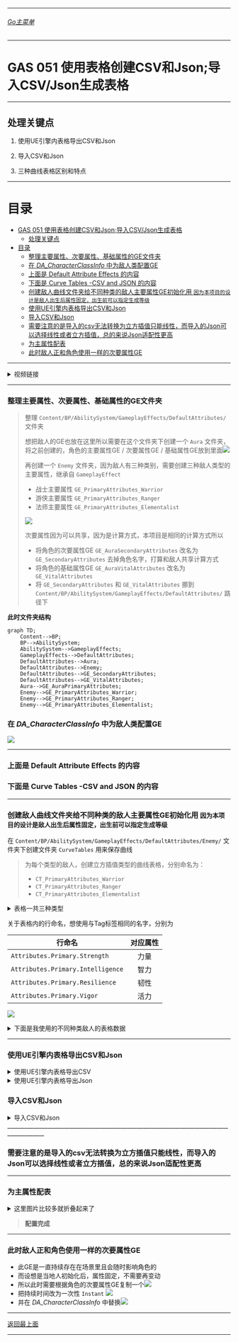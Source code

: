 ___________________________________________________________________________________________
###### [Go主菜单](../MainMenu.md)
___________________________________________________________________________________________

# GAS 051 使用表格创建CSV和Json;导入CSV/Json生成表格

___________________________________________________________________________________________

## 处理关键点

1. 使用UE引擎内表格导出CSV和Json

2. 导入CSV和Json

3. 三种曲线表格区别和特点


___________________________________________________________________________________________

# 目录


- [GAS 051 使用表格创建CSV和Json;导入CSV/Json生成表格](#gas-051-使用表格创建csv和json导入csvjson生成表格)
  - [处理关键点](#处理关键点)
- [目录](#目录)
    - [整理主要属性、次要属性、基础属性的GE文件夹](#整理主要属性次要属性基础属性的ge文件夹)
    - [在 *DA\_CharacterClassInfo* 中为敌人类配置GE](#在-da_characterclassinfo-中为敌人类配置ge)
    - [上面是 Default Attribute Effects 的内容](#上面是-default-attribute-effects-的内容)
    - [下面是 Curve Tables -CSV and JSON 的内容](#下面是-curve-tables--csv-and-json-的内容)
    - [创建敌人曲线文件夹给不同种类的敌人主要属性GE初始化用 `因为本项目的设计是敌人出生后属性固定，出生前可以指定生成等级`](#创建敌人曲线文件夹给不同种类的敌人主要属性ge初始化用-因为本项目的设计是敌人出生后属性固定出生前可以指定生成等级)
    - [使用UE引擎内表格导出CSV和Json](#使用ue引擎内表格导出csv和json)
    - [导入CSV和Json](#导入csv和json)
    - [需要注意的是导入的csv无法转换为立方插值只能线性，而导入的Json可以选择线性或者立方插值，总的来说Json适配性更高](#需要注意的是导入的csv无法转换为立方插值只能线性而导入的json可以选择线性或者立方插值总的来说json适配性更高)
    - [为主属性配表](#为主属性配表)
    - [此时敌人正和角色使用一样的次要属性GE](#此时敌人正和角色使用一样的次要属性ge)



___________________________________________________________________________________________

<details>
<summary>视频链接</summary>
[Default Attribute Effects](https://www.bilibili.com/video/BV1JD421E7yC?p=127&vd_source=9e1e64122d802b4f7ab37bd325a89e6c)
[Curve Tables -CSV and JSON](https://www.bilibili.com/video/BV1JD421E7yC?p=128&vd_source=9e1e64122d802b4f7ab37bd325a89e6c)


</details>

___________________________________________________________________________________________

### 整理主要属性、次要属性、基础属性的GE文件夹

> 整理 `Content/BP/AbilitySystem/GameplayEffects/DefaultAttributes/` 文件夹
>
> 想把敌人的GE也放在这里所以需要在这个文件夹下创建一个 `Aura` 文件夹，将之前创建的，角色的主要属性GE / 次要属性GE / 基础属性GE放到里面![](.Image/GAS_051/1.png)
>
> 再创建一个 `Enemy` 文件夹，因为敌人有三种类别，需要创建三种敌人类型的主要属性，继承自 `GameplayEffect` 
>
> - 战士主要属性 `GE_PrimaryAttributes_Warrior` 
> - 游侠主要属性 `GE_PrimaryAttributes_Ranger` 
> - 法师主要属性 `GE_PrimaryAttributes_Elementalist` 
>
> ![](.Image/GAS_051/2.png)
>
> 次要属性因为可以共享，因为是计算方式，本项目是相同的计算方式所以
>
> - 将角色的次要属性GE `GE_AuraSecondaryAttributes` 改名为 `GE_SecondaryAttributes` 去掉角色名字，打算和敌人共享计算方式
> - 将角色的基础属性GE `GE_AuraVitalAttributes` 改名为 `GE_VitalAttributes` 
> - 将 `GE_SecondaryAttributes` 和 `GE_VitalAttributes` 挪到 `Content/BP/AbilitySystem/GameplayEffects/DefaultAttributes/` 路径下
>

**此时文件夹结构**

```mermaid
graph TD;
    Content-->BP;
    BP-->AbilitySystem;
    AbilitySystem-->GameplayEffects;
    GameplayEffects-->DefaultAttributes;
    DefaultAttributes-->Aura;
    DefaultAttributes-->Enemy;
    DefaultAttributes-->GE_SecondaryAttributes;
    DefaultAttributes-->GE_VitalAttributes;
    Aura-->GE_AuraPrimaryAttributes;
    Enemy-->GE_PrimaryAttributes_Warrior;
    Enemy-->GE_PrimaryAttributes_Ranger;
    Enemy-->GE_PrimaryAttributes_Elementalist;
```

### 在 *DA_CharacterClassInfo* 中为敌人类配置GE

![](.Image/GAS_051/3.png)

___________________________________________________________________________________________

### 上面是 Default Attribute Effects 的内容
### 下面是 Curve Tables -CSV and JSON 的内容

___________________________________________________________________________________________

### 创建敌人曲线文件夹给不同种类的敌人主要属性GE初始化用 `因为本项目的设计是敌人出生后属性固定，出生前可以指定生成等级` 

在 `Content/BP/AbilitySystem/GameplayEffects/DefaultAttributes/Enemy/` 文件夹下创建文件夹 `CurveTables` 用来保存曲线

> 为每个类型的敌人，创建立方插值类型的曲线表格，分别命名为：
>
> -  `CT_PrimaryAttributes_Warrior` 
> -  `CT_PrimaryAttributes_Ranger` 
> -  `CT_PrimaryAttributes_Elementalist` 

<details>
<summary>表格一共三种类型</summary>
> `右键`->`其他`->`曲线表格`
>
> | 表格类型 | 中文     | 特点                             |
> | -------- | -------- | -------------------------------- |
> | Linear   | 线性     | 点与点之间直线连接，无法插值     |
> | Constant | 常数     | -                                |
> | Cubic    | 立方插值 | 点与点之间可直线可插值，可调曲率 |
>
> ![](.Image/GAS_051/4.png)
>
> ![](.Image/GAS_051/6.png)

</details>

关于表格内的行命名，想使用与Tag标签相同的名字，分别为

| 行命名   | 对应属性 |
| -------- | :----: |
|`Attributes.Primary.Strength`|力量|
|`Attributes.Primary.Intelligence`|智力|
|`Attributes.Primary.Resilience`|韧性|
|`Attributes.Primary.Vigor`|活力|

![](.Image/GAS_051/5.png)




<details>
<summary>下面是我使用的不同种类敌人的表格数据</summary>


> - Elementalist
>
> | 行命名 |             对应属性              | 1级  | 40级 |
> | ------ | :-------------------------------: | ---- | ---- |
> | 力量   |   `Attributes.Primary.Strength`   | 5    | 25   |
> | 智力   | `Attributes.Primary.Intelligence` | 15   | 40   |
> | 韧性   |  `Attributes.Primary.Resilience`  | 11   | 20   |
> | 活力   |    `Attributes.Primary.Vigor`     | 5    | 14   |
>
> - Ranger
>
> | 行命名 |             对应属性              | 1级  | 40级 |
> | ------ | :-------------------------------: | ---- | ---- |
> | 力量   |   `Attributes.Primary.Strength`   | 6    | 34   |
> | 智力   | `Attributes.Primary.Intelligence` | 12   | 32   |
> | 韧性   |  `Attributes.Primary.Resilience`  | 13   | 33   |
> | 活力   |    `Attributes.Primary.Vigor`     | 11   | 35   |
>
> - Warrior
>
> | 行命名 |             对应属性              | 1级  | 40级 |
> | ------ | :-------------------------------: | ---- | ---- |
> | 力量   |   `Attributes.Primary.Strength`   | 15   | 42   |
> | 智力   | `Attributes.Primary.Intelligence` | 5    | 13   |
> | 韧性   |  `Attributes.Primary.Resilience`  | 15   | 31   |
> | 活力   |    `Attributes.Primary.Vigor`     | 11   | 29   |

</details>

___________________________________________________________________________________________

### 使用UE引擎内表格导出CSV和Json

<details>
<summary>使用UE引擎内表格导出CSV</summary>
> - 右键选择表格->导出为CSV
>
> ![](.Image/GAS_051/7.png)
> ![](.Image/GAS_051/8.png)csv可用表格打开编辑，或记事本![](.Image/GAS_051/9.png)
>
> 可以在这里重新导入，但是无法撤销!!!慎重!!!![](.Image/GAS_051/10.png)

</details>


<details>
<summary>使用UE引擎内表格导出Json</summary>


> - 右键选择表格->导出为Json![](.Image/GAS_051/11.png)
>
> ![](.Image/GAS_051/7.png)

</details>

### 导入CSV和Json


<details>
<summary>导入CSV和Json</summary>

> ![](.Image/GAS_051/12.png)


</details>
___________________________________________________________________________________________

### 需要注意的是导入的csv无法转换为立方插值只能线性，而导入的Json可以选择线性或者立方插值，总的来说Json适配性更高

___________________________________________________________________________________________

### 为主属性配表

<details>
<summary>这里图片比较多就折叠起来了</summary>

> ![](.Image/GAS_051/13.png)
>
> ![](.Image/GAS_051/14.png)
>
> ![](.Image/GAS_051/15.png)

</details>

> **配置完成**

___________________________________________________________________________________________

### 此时敌人正和角色使用一样的次要属性GE
- 此GE是一直持续存在在场景里且会随时影响角色的
- 而设想是当地人初始化后，属性固定，不需要再变动
- 所以此时需要根据角色的次要属性GE复制一个![](.Image/GAS_051/16.png)
- 把持续时间改为一次性 `Instant` ![](.Image/GAS_051/17.png)
- 并在 *DA_CharacterClassInfo* 中替换![](.Image/GAS_051/18.png)


___________________________________________________________________________________________

[返回最上面](#Go主菜单)

___________________________________________________________________________________________